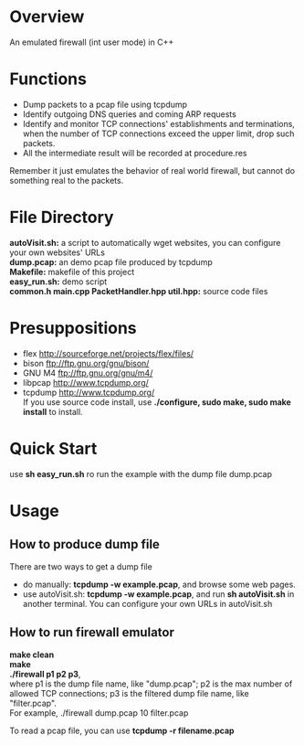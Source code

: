 # Overview
An emulated firewall (int user mode) in C++

# Functions
* Dump packets to a pcap file using tcpdump
* Identify outgoing DNS queries and coming ARP requests
* Identify and monitor TCP connections' establishments and terminations, when the number of TCP connections exceed the upper limit, drop such packets.
* All the intermediate result will be recorded at procedure.res   

Remember it just emulates the behavior of real world firewall, but cannot do something real to the packets.   

# File Directory
**autoVisit.sh:** a script to automatically wget websites, you can configure your own websites' URLs   
**dump.pcap:** an demo pcap file produced by tcpdump   
**Makefile:** makefile of this project   
**easy_run.sh:** demo script   
**common.h main.cpp PacketHandler.hpp util.hpp:** source code files    

# Presuppositions
* flex http://sourceforge.net/projects/flex/files/    
* bison ftp://ftp.gnu.org/gnu/bison/    
* GNU M4 ftp://ftp.gnu.org/gnu/m4/    
* libpcap http://www.tcpdump.org/    
* tcpdump http://www.tcpdump.org/    
If you use source code install, use **./configure, sudo make, sudo make install** to install.

# Quick Start
use **sh easy_run.sh** ro run the example with the dump file dump.pcap

# Usage
## How to produce dump file
There are two ways to get a dump file
* do manually:
**tcpdump -w example.pcap**, and browse some web pages.
* use autoVisit.sh:
**tcpdump -w example.pcap**, and run **sh autoVisit.sh** in another terminal. You can configure your own URLs in autoVisit.sh

## How to run firewall emulator
**make clean**   
**make**   
**./firewall p1 p2 p3**,    
where p1 is the dump file name, like "dump.pcap"; p2 is the max number of allowed TCP connections; p3 is the filtered dump file name, like "filter.pcap".    
For example, ./firewall dump.pcap 10 filter.pcap    

To read a pcap file, you can use **tcpdump -r filename.pcap**    




